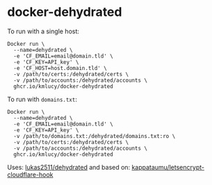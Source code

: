 # docker-dehydrated

To run with a single host:
```
Docker run \
  --name=dehydrated \
  -e 'CF_EMAIL=email@domain.tld' \
  -e 'CF_KEY=API_key' \
  -e 'CF_HOST=host.domain.tld' \
  -v /path/to/certs:/dehydrated/certs \
  -v /path/to/accounts:/dehydrated/accounts \
  ghcr.io/kmlucy/docker-dehydrated
```

To run with `domains.txt`:
```
Docker run \
  --name=dehydrated \
  -e 'CF_EMAIL=email@domain.tld' \
  -e 'CF_KEY=API_key' \
  -v /path/to/domains.txt:/dehydrated/domains.txt:ro \
  -v /path/to/certs:/dehydrated/certs \
  -v /path/to/accounts:/dehydrated/accounts \
  ghcr.io/kmlucy/docker-dehydrated
```

Uses: [lukas2511/dehydrated](https://github.com/lukas2511/dehydrated) and based on: [kappataumu/letsencrypt-cloudflare-hook](https://github.com/kappataumu/letsencrypt-cloudflare-hook)
